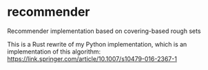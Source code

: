 # recommender
Recommender implementation based on covering-based rough sets

This is a Rust rewrite of my Python implementation, which is an implementation of this algorithm:
https://link.springer.com/article/10.1007/s10479-016-2367-1
